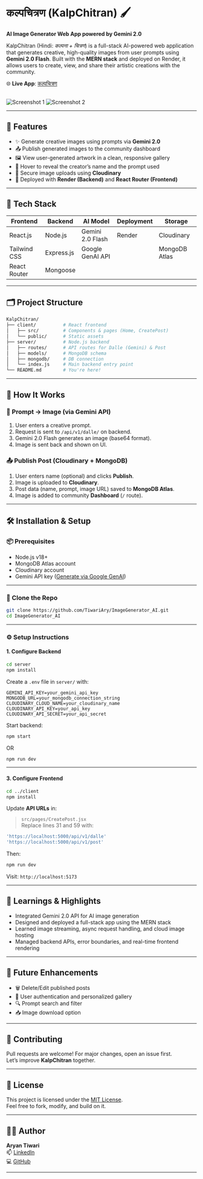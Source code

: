 # कल्पचित्रण (KalpChitran) 🖌️
**AI Image Generator Web App powered by Gemini 2.0**

KalpChitran (Hindi: *कल्पना + चित्रण*) is a full-stack AI-powered web application that generates creative, high-quality images from user prompts using **Gemini 2.0 Flash**. Built with the **MERN stack** and deployed on Render, it allows users to create, view, and share their artistic creations with the community.

🌐 **Live App**: [कल्पचित्रण](https://imagegenerator-ai-1.onrender.com)  
<br/>

![Screenshot 1](https://github.com/user-attachments/assets/985cb6fd-ee07-4be3-8452-9e373f0ac1c6)
![Screenshot 2](https://github.com/user-attachments/assets/11f22f8c-4817-49d9-bd9f-d70b634f16e1)

---

## 📸 Features

- ✨ Generate creative images using prompts via **Gemini 2.0**
- 📤 Publish generated images to the community dashboard
- 🖼️ View user-generated artwork in a clean, responsive gallery
- 🧠 Hover to reveal the creator’s name and the prompt used
- 🔐 Secure image uploads using **Cloudinary**
- 🚀 Deployed with **Render (Backend)** and **React Router (Frontend)**

---

## 🧱 Tech Stack

| Frontend       | Backend       | AI Model        | Deployment       | Storage          |
|----------------|---------------|-----------------|------------------|------------------|
| React.js       | Node.js       | Gemini 2.0 Flash| Render           | Cloudinary       |
| Tailwind CSS   | Express.js    | Google GenAI API|                  | MongoDB Atlas    |
| React Router   | Mongoose      |                 |                  |                  |

---

## 🗂️ Project Structure

```bash
KalpChitran/
├── client/          # React frontend
│   ├── src/         # Components & pages (Home, CreatePost)
│   └── public/      # Static assets
├── server/          # Node.js backend
│   ├── routes/      # API routes for Dalle (Gemini) & Post
│   ├── models/      # MongoDB schema
│   ├── mongodb/     # DB connection
│   └── index.js     # Main backend entry point
└── README.md        # You're here!
```

---

## 🚀 How It Works

### 🔧 Prompt → Image (via Gemini API)
1. User enters a creative prompt.
2. Request is sent to `/api/v1/dalle/` on backend.
3. Gemini 2.0 Flash generates an image (base64 format).
4. Image is sent back and shown on UI.

### 📤 Publish Post (Cloudinary + MongoDB)
1. User enters name (optional) and clicks **Publish**.
2. Image is uploaded to **Cloudinary**.
3. Post data (name, prompt, image URL) saved to **MongoDB Atlas**.
4. Image is added to community **Dashboard** (`/` route).

---

## 🛠️ Installation & Setup

### 📦 Prerequisites
- Node.js v18+
- MongoDB Atlas account
- Cloudinary account
- Gemini API key ([Generate via Google GenAI](https://makersuite.google.com/app))

---

### 🔌 Clone the Repo

```bash
git clone https://github.com/TiwariAry/ImageGenerator_AI.git
cd ImageGenerator_AI
```

---

### ⚙️ Setup Instructions

#### 1. Configure Backend
```bash
cd server
npm install
```

Create a `.env` file in `server/` with:
```
GEMINI_API_KEY=your_gemini_api_key
MONGODB_URL=your_mongodb_connection_string
CLOUDINARY_CLOUD_NAME=your_cloudinary_name
CLOUDINARY_API_KEY=your_api_key
CLOUDINARY_API_SECRET=your_api_secret
```

Start backend:
```bash
npm start
```
OR
```bash
npm run dev
```

---

#### 3. Configure Frontend
```bash
cd ../client
npm install
```

Update **API URLs** in:
> `src/pages/CreatePost.jsx`  
Replace lines 31 and 59 with:
```js
'https://localhost:5000/api/v1/dalle'
'https://localhost:5000/api/v1/post'
```

Then:
```bash
npm run dev
```

Visit: `http://localhost:5173`

---

## 🧠 Learnings & Highlights

- Integrated Gemini 2.0 API for AI image generation
- Designed and deployed a full-stack app using the MERN stack
- Learned image streaming, async request handling, and cloud image hosting
- Managed backend APIs, error boundaries, and real-time frontend rendering

---

## 📣 Future Enhancements

- 🗑️ Delete/Edit published posts
- 🧾 User authentication and personalized gallery
- 🔍 Prompt search and filter
- 📥 Image download option

---

## 🤝 Contributing

Pull requests are welcome! For major changes, open an issue first.  
Let’s improve **KalpChitran** together.

---

## 📄 License

This project is licensed under the [MIT License](https://choosealicense.com/licenses/mit/).  
Feel free to fork, modify, and build on it.

---

## 👨‍💻 Author

**Aryan Tiwari**  
📫 [LinkedIn](https://www.linkedin.com/in/aryan-tiwari-6844a9250)  
💻 [GitHub](https://github.com/TiwariAry)

---
